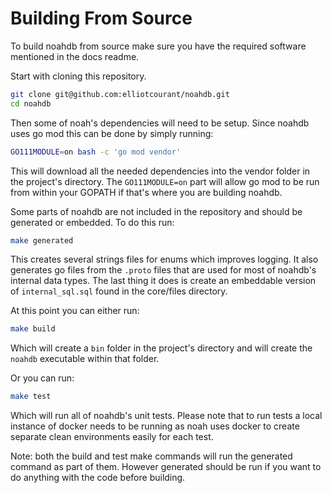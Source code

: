 # Building From Source

To build noahdb from source make sure you have the required software mentioned in the docs readme.

Start with cloning this repository.

```bash
git clone git@github.com:elliotcourant/noahdb.git
cd noahdb
```

Then some of noah's dependencies will need to be setup. Since noahdb uses go mod this can be done
by simply running:

```bash
GO111MODULE=on bash -c 'go mod vendor'
```

This will download all the needed dependencies into the vendor folder in the project's directory.
The `GO111MODULE=on` part will allow go mod to be run from within your GOPATH if that's where
you are building noahdb.

Some parts of noahdb are not included in the repository and should be generated or embedded.
To do this run:

```bash
make generated
``` 

This creates several strings files for enums which improves logging. It also generates go files from
the `.proto` files that are used for most of noahdb's internal data types.
The last thing it does is create an embeddable version of `internal_sql.sql` found in the core/files
directory.

At this point you can either run:

```bash
make build
```

Which will create a `bin` folder in the project's directory and will create the `noahdb` executable
within that folder.

Or you can run:

```bash
make test
```

Which will run all of noahdb's unit tests. Please note that to run tests a local instance of docker
needs to be running as noah uses docker to create separate clean environments easily for each test.

Note: both the build and test make commands will run the generated command as part of them. However
generated should be run if you want to do anything with the code before building.